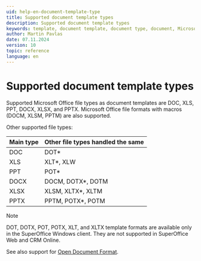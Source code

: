 ```yaml
---
uid: help-en-document-template-type
title: Supported document template types
description: Supported document template types
keywords: template, document template, document type, document, Microsoft Office, Microsoft 365, DOC, DOCX, XLS, XLSX, PPT, PPTX
author: Martin Pavlas
date: 07.11.2024
version: 10
topic: reference
language: en
---
```


# Supported document template types

Supported Microsoft Office file types as document templates are DOC, XLS, PPT, DOCX, XLSX, and PPTX. Microsoft Office file formats with macros (DOCM, XLSM, PPTM) are also supported.

Other supported file types:

| Main type | Other file types handled the same |
| ---|---|
| DOC | DOT* |
| XLS | XLT*, XLW |
| PPT | POT* |
| DOCX | DOCM, DOTX*, DOTM |
| XLSX | XLSM, XLTX*, XLTM |
| PPTX | PPTM, POTX*, POTM |

> [!NOTE]
> DOT, DOTX, POT, POTX, XLT, and XLTX template formats are available only in the SuperOffice Windows client. They are not supported in SuperOffice Web and CRM Online.

See also support for [Open Document Format][1].

<!-- Referenced links -->
[1]: ../../../../en/document/odf.md

